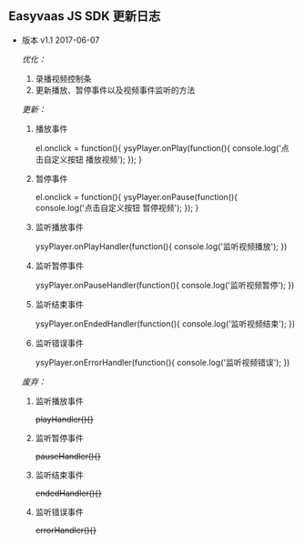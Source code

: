 ## Easyvaas JS SDK 更新日志

* 版本 v1.1  2017-06-07   
    
    *优化：*  
    
    1. 录播视频控制条 
    2. 更新播放、暂停事件以及视频事件监听的方法  
    
    *更新：*  
    
    1. 播放事件

        el.onclick = function(){
            ysyPlayer.onPlay(function(){
                console.log('点击自定义按钮 播放视频');
            });
        }  

    2. 暂停事件
    
        el.onclick = function(){
            ysyPlayer.onPause(function(){
                console.log('点击自定义按钮 暂停视频');
            });
        }  

    3. 监听播放事件
      
        ysyPlayer.onPlayHandler(function(){
            console.log('监听视频播放');
        }) 

    4. 监听暂停事件
      
        ysyPlayer.onPauseHandler(function(){
            console.log('监听视频暂停');
        }) 

    5. 监听结束事件
      
        ysyPlayer.onEndedHandler(function(){
            console.log('监听视频结束');
        }) 

    6. 监听错误事件
      
        ysyPlayer.onErrorHandler(function(){
            console.log('监听视频错误');
        }) 
    
    *废弃：* 
    
    1. 监听播放事件
    
        ~~playHandler(){}~~
   
    2. 监听暂停事件
    
        ~~pauseHandler(){}~~
        
    3. 监听结束事件

        ~~endedHandler(){}~~
        
    4. 监听错误事件

        ~~errorHandler(){}~~

